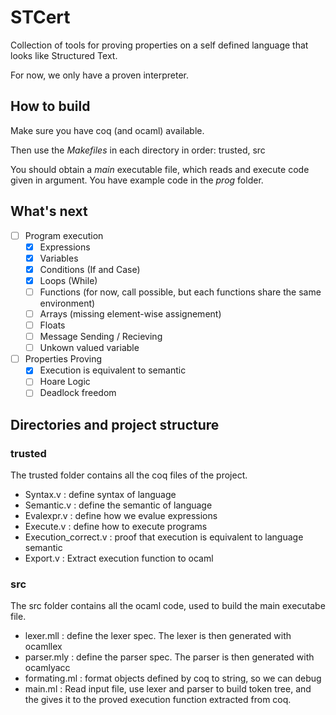 # STCert

Collection of tools for proving properties on a self defined language that looks like Structured Text.

For now, we only have a proven interpreter.

## How to build

Make sure you have coq (and ocaml) available.

Then use the *Makefiles* in each directory in order: trusted, src

You should obtain a *main* executable file, which reads and execute code given in argument. You have example code in the *prog* folder.

## What's next

- [ ] Program execution
    - [x] Expressions
    - [x] Variables
    - [x] Conditions (If and Case)
    - [x] Loops (While)
    - [ ] Functions (for now, call possible, but each functions share the same environment)
    - [ ] Arrays (missing element-wise assignement)
    - [ ] Floats
    - [ ] Message Sending / Recieving
    - [ ] Unkown valued variable
- [ ] Properties Proving
    - [x] Execution is equivalent to semantic
    - [ ] Hoare Logic
    - [ ] Deadlock freedom

## Directories and project structure

### trusted

The trusted folder contains all the coq files of the project.
- Syntax.v : define syntax of language
- Semantic.v : define the semantic of language
- Evalexpr.v : define how we evalue expressions
- Execute.v : define how to execute programs
- Execution_correct.v : proof that execution is equivalent to language semantic
- Export.v : Extract execution function to ocaml

### src

The src folder contains all the ocaml code, used to build the main executabe file.
- lexer.mll : define the lexer spec. The lexer is then generated with ocamllex
- parser.mly : define the parser spec. The parser is then generated with ocamlyacc
- formating.ml : format objects defined by coq to string, so we can debug
- main.ml : Read input file, use lexer and parser to build token tree, and the gives it to the proved execution function extracted from coq.